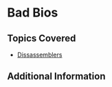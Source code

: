 # Bad Bios

## Topics Covered

- [Dissassemblers](/reverse-engineering/what-are-disassemblers/)
## Additional Information

